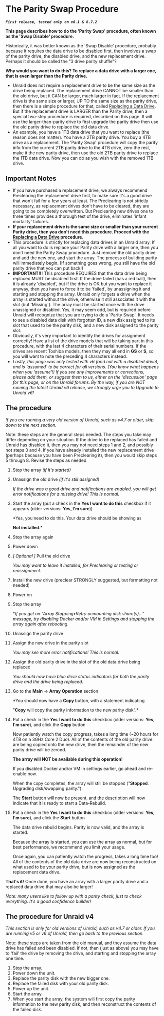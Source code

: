 # The Parity Swap Procedure

**_`First release, tested only on v6.1 & 6.7.2`_**

**This page describes how to do the 'Parity Swap' procedure, often
known as the 'Swap Disable' procedure.**

Historically, it was better known as the 'Swap Disable' procedure,
probably because it requires the data drive to be disabled first, then
involves a swap of the parity drive, the disabled drive, and the new
replacement drive. Perhaps it should be called the "3 drive parity
shuffle"?

**Why would you want to do this? To replace a data drive with a larger
one, that is even larger than the Parity drive.**

- Unraid does not require a replacement drive to be the same size as
  the drive being replaced. The replacement drive CANNOT be smaller
  than the old drive, but it CAN be larger, much larger in fact. If
  the replacement drive is the same size or larger, UP TO the same
  size as the parity drive, then there is a simple procedure for that,
  called [Replacing a Data Drive](replacing-a-data-drive.md).
  But if the replacement drive is LARGER than the Parity drive, then a
  special two-step procedure is required, described on this page. It
  will use the larger-than-parity drive to first upgrade the parity
  drive then use the old parity drive to replace the old data drive.
- An example, you have a 1TB data drive that you want to replace (the
  reason does not matter). You have a 2TB parity drive. You buy a 4TB
  drive as a replacement. The 'Parity Swap' procedure will copy the
  parity info from the current 2TB parity drive to the 4TB drive, zero
  the rest, make it the new parity drive, then use the old 2TB parity
  drive to replace the 1TB data drive. Now you can do as you wish with
  the removed 1TB drive.

## Important Notes

- If you have purchased a replacement drive, we always recommend
  Preclearing the replacement drive first, to make sure it's a good
  drive that won't fail for a few years at least. The Preclearing is
  not strictly necessary, as replacement drives don't have to be
  cleared, they are going to be completely overwritten. But
  Preclearing new drives one to three times provides a thorough test
  of the drive, eliminates 'infant mortality' failures.
- **If your replacement drive is the same size or smaller than your
  current Parity drive, then you don't need this procedure. Proceed
  with the [Replacing a Data Drive](replacing-a-data-drive.md)
  procedure.**
- This procedure is strictly for replacing data drives in an Unraid
  array. If all you want to do is replace your Parity drive with a
  larger one, then you don't need the Parity Swap procedure. Just
  remove the old parity drive and add the new one, and start the
  array. The process of building parity will immediately begin. (If
  something goes wrong, you still have the old parity drive that you
  can put back!)
- **IMPORTANT!!!** This procedure REQUIRES that the data drive being
  replaced MUST be disabled first. If the drive failed (has a red
  ball), then it is already 'disabled', but if the drive is OK but
  you want to replace it anyway, then you have to force it to be
  'failed', by unassigning it and starting and stopping the array.
  Unraid only forgets a drive when the array is started without the
  drive, otherwise it still associates it with the slot (but
  'Missing'). The array must be started once with the drive
  unassigned or disabled. Yes, it may seem odd, but is required before
  Unraid will recognize that you are trying to do a 'Parity Swap'.
  It needs to see a disabled data disk with forgotten ID, a new disk
  assigned to its slot that used to be the parity disk, and a new disk
  assigned to the parity slot.
- Obviously, it's very important to identify the drives for
  assignment correctly! Have a list of the drive models that will be
  taking part in this procedure, with the last 4 characters of their
  serial numbers. If the drives are recent Toshiba models, then they
  may all end in **GS** or **S**, so you will want to note the
  preceding 4 characters instead.
- _Lastly, this page was only tested with v6 (and not with a disabled
  drive), and is 'assumed' to be correct for all versions. (You know
  what happens when you 'assume'!) If you see any improvements or
  corrections, please add them, or suggest them to us, either on the
  'discussion' page for this page, or on the Unraid forums. By the
  way, if you are NOT running the latest Unraid v6 release, we
  strongly urge you to Upgrade to Unraid v6!_

## The procedure

_If you are running a very old version of Unraid, such as v4.7 or
older, skip down to the next section._

Note: these steps are the general steps needed. The steps you take
may differ depending on your situation. If the drive to be replaced
has failed and Unraid has disabled it, then you may not need steps 1
and 2, and possibly not steps 3 and 4. If you have already installed
the new replacement drive (perhaps because you have been Preclearing
it), then you would skip steps 5 through 8. Revise the steps as
needed.

1. Stop the array _(if it's started)_

2. Unassign the old drive _(if it's still assigned)_

   _If the drive was a good drive and notifications are enabled, you
   will get error notifications for a missing drive! This is normal._

3. Start the array (put a check in the **Yes I want to do this**
   checkbox if it appears (older versions: **Yes, I'm sure**))

   \*Yes, you need to do this. Your data drive should be showing as

   **Not installed**.\*

4. Stop the array again

5. Power down

6. _[ Optional ]_ Pull the old drive

   _You may want to leave it installed, for Preclearing or testing or
   reassignment._

7. Install the new drive (preclear STRONGLY suggested, but formatting
   not needed)

8. Power on

9. Stop the array

   \*_If you get an "Array Stopping•Retry unmounting disk
   share(s)..." message, try disabling Docker and/or VM in Settings
   and stopping the array again after rebooting._

10. Unassign the parity drive
11. Assign the new drive in the parity slot

    _You may see more error notifications! This is normal._

12. Assign the old parity drive in the slot of the old data drive being
    replaced

    _You should now have blue drive status indicators for both the
    parity drive and the drive being replaced._

13. Go to the **Main** -\> **Array Operation** section

    \*You should now have a **Copy** button, with a statement indicating

    "**Copy** will copy the parity information to the new parity
    disk".\*

14. Put a check in the **Yes I want to do this** checkbox (older
    versions: **Yes, I'm sure**), and click the **Copy** button

    Now patiently watch the copy progress, takes a long time (\~20
    hours for 4TB on a 3GHz Core 2 Duo). All of the contents of the old
    parity drive are being copied onto the new drive, then the remainder
    of the new parity drive will be zeroed.

    **The array will NOT be available during this operation!**

    If you disabled Docker and/or VM in settings earlier, go ahead
    and re-enable now.

    When the copy completes, the array will still be stopped
    ("**Stopped**. Upgrading disk/swapping parity.").

    The **Start** button will now be present, and the description will
    now indicate that it is ready to start a Data-Rebuild.

15. Put a check in the **Yes I want to do this** checkbox (older
    versions: **Yes, I'm sure**), and click the **Start** button

    The data drive rebuild begins. Parity is now valid, and the array
    is started.

    Because the array is started, you can use the array as normal, but
    for best performance, we recommend you limit your usage.

    Once again, you can patiently watch the progress, takes a long time
    too! All of the contents of the old data drive are now being
    reconstructed on what used to be your parity drive, but is now
    assigned as the replacement data drive.

**That's it!** Once done, you have an array with a larger parity
drive and a replaced data drive that may also be larger!

_Note: many users like to follow up with a parity check, just to
check everything. It's a good confidence builder!_

## The procedure for Unraid v4

_This section is only for old versions of Unraid, such as v4.7 or
older. If you are running v5 or v6 of Unraid, then go back to the
previous section._

Note: these steps are taken from the old manual, and they assume the
data drive has failed and been disabled. If not, then (just as
above) you may have to 'fail' the drive by removing the drive, and
starting and stopping the array one time.

1. Stop the array.
2. Power down the unit.
3. Replace the parity disk with the new bigger one.
4. Replace the failed disk with your old parity disk.
5. Power up the unit.
6. Start the array.
7. When you start the array, the system will first copy the parity
   information to the new parity disk, and then reconstruct the
   contents of the failed disk.
